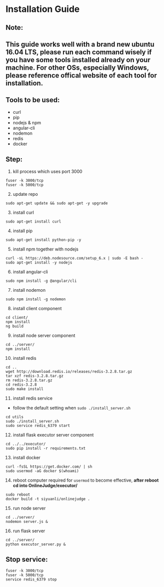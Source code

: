 # Installation Guide 
## **Note:**
## This guide works well with a brand new ubuntu 16.04 LTS, please run each command wisely if you have some tools installed already on your machine. For other OSs, especially Windows, please reference offical website of each tool for installation.

## **Tools to be used:**
* curl 
* pip
* nodejs & npm
* angular-cli
* nodemon
* redis
* docker

## **Step:**
1. kill process which uses port 3000
```
fuser -k 3000/tcp
fuser -k 5000/tcp
```
2. update repo
```
sudo apt-get update && sudo apt-get -y upgrade
```
3. install curl
```
sudo apt-get install curl
```
4. install pip
```
sudo apt-get install python-pip -y
```
5. install npm together with nodejs
```
curl -sL https://deb.nodesource.com/setup_6.x | sudo -E bash -
sudo apt-get install -y nodejs
```
6. install angular-cli
```
sudo npm install -g @angular/cli
```
7. install nodemon
```
sudo npm install -g nodemon
```
8. install client component
```
cd client/
npm install
ng build
```
9. install node server component
```
cd ../server/
npm install
```
10. install redis
```
cd ..
wget http://download.redis.io/releases/redis-3.2.8.tar.gz
tar xzf redis-3.2.8.tar.gz
rm redis-3.2.8.tar.gz
cd redis-3.2.8
sudo make install
```
11. install redis service
  * follow the default setting when  `sudo ./install_server.sh`
```
cd utils
sudo ./install_server.sh  
sudo service redis_6379 start
```
12. install flask executor server component
```
cd ../../executor/
sudo pip install -r requirements.txt
```
13. install docker
```
curl -fsSL https://get.docker.com/ | sh
sudo usermod -aG docker $(whoami)
```
14. reboot computer required for `usermod` to become effective, **after reboot cd into OnlineJudge/executor/**
```
sudo reboot
docker build -t siyuanli/onlinejudge .
```
15. run node server
```
cd ../server/
nodemon server.js &
```

16. run flask server
```
cd ../server/
python executor_server.py & 
```

## **Stop service:**
```
fuser -k 3000/tcp
fuser -k 5000/tcp
service redis_6379 stop
```

